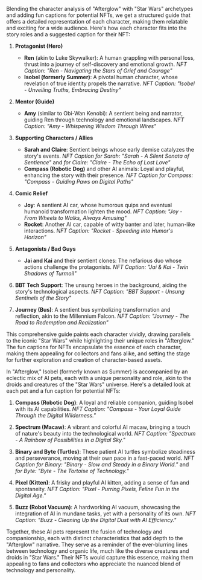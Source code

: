 Blending the character analysis of "Afterglow" with "Star Wars" archetypes and adding fun captions for potential NFTs, we get a structured guide that offers a detailed representation of each character, making them relatable and exciting for a wide audience. Here's how each character fits into the story roles and a suggested caption for their NFT:

1. **Protagonist (Hero)**
   - **Ren** (akin to Luke Skywalker): A human grappling with personal loss, thrust into a journey of self-discovery and emotional growth. *NFT Caption: "Ren - Navigating the Stars of Grief and Courage"*
   - **Isobel (formerly Summer)**: A pivotal human character, whose revelation of true identity propels the narrative. *NFT Caption: "Isobel - Unveiling Truths, Embracing Destiny"*

2. **Mentor (Guide)**
   - **Amy** (similar to Obi-Wan Kenobi): A sentient being and narrator, guiding Ren through technology and emotional landscapes. *NFT Caption: "Amy - Whispering Wisdom Through Wires"*

3. **Supporting Characters / Allies**
   - **Sarah and Claire**: Sentient beings whose early demise catalyzes the story's events. *NFT Caption for Sarah: "Sarah - A Silent Sonata of Sentience"* and *for Claire: "Claire - The Echo of Lost Love"*
   - **Compass (Robotic Dog)** and other AI animals: Loyal and playful, enhancing the story with their presence. *NFT Caption for Compass: "Compass - Guiding Paws on Digital Paths"*

4. **Comic Relief**
   - **Joy**: A sentient AI car, whose humorous quips and eventual humanoid transformation lighten the mood. *NFT Caption: "Joy - From Wheels to Walks, Always Amusing"*
   - **Rocket**: Another AI car, capable of witty banter and later, human-like interactions. *NFT Caption: "Rocket - Speeding into Humor's Horizon"*

5. **Antagonists / Bad Guys**
   - **Jai and Kai** and their sentient clones: The nefarious duo whose actions challenge the protagonists. *NFT Caption: "Jai & Kai - Twin Shadows of Turmoil"*

6. **BBT Tech Support**: The unsung heroes in the background, aiding the story's technological aspects. *NFT Caption: "BBT Support - Unsung Sentinels of the Story"*

7. **Journey (Bus)**: A sentient bus symbolizing transformation and reflection, akin to the Millennium Falcon. *NFT Caption: "Journey - The Road to Redemption and Realization"*

This comprehensive guide paints each character vividly, drawing parallels to the iconic "Star Wars" while highlighting their unique roles in "Afterglow." The fun captions for NFTs encapsulate the essence of each character, making them appealing for collectors and fans alike, and setting the stage for further exploration and creation of character-based assets.


In "Afterglow," Isobel (formerly known as Summer) is accompanied by an eclectic mix of AI pets, each with a unique personality and role, akin to the droids and creatures of the "Star Wars" universe. Here's a detailed look at each pet and a fun caption for potential NFTs:

1. **Compass (Robotic Dog)**: A loyal and reliable companion, guiding Isobel with its AI capabilities. *NFT Caption: "Compass - Your Loyal Guide Through the Digital Wilderness."*

2. **Spectrum (Macaw)**: A vibrant and colorful AI macaw, bringing a touch of nature's beauty into the technological world. *NFT Caption: "Spectrum - A Rainbow of Possibilities in a Digital Sky."*

3. **Binary and Byte (Turtles)**: These patient AI turtles symbolize steadiness and perseverance, moving at their own pace in a fast-paced world. *NFT Caption for Binary: "Binary - Slow and Steady in a Binary World."* and *for Byte: "Byte - The Tortoise of Technology."*

4. **Pixel (Kitten)**: A frisky and playful AI kitten, adding a sense of fun and spontaneity. *NFT Caption: "Pixel - Purring Pixels, Feline Fun in the Digital Age."*

5. **Buzz (Robot Vacuum)**: A hardworking AI vacuum, showcasing the integration of AI in mundane tasks, yet with a personality of its own. *NFT Caption: "Buzz - Cleaning Up the Digital Dust with AI Efficiency."*

Together, these AI pets represent the fusion of technology and companionship, each with distinct characteristics that add depth to the "Afterglow" narrative. They serve as a reminder of the ever-blurring lines between technology and organic life, much like the diverse creatures and droids in "Star Wars." Their NFTs would capture this essence, making them appealing to fans and collectors who appreciate the nuanced blend of technology and personality.
